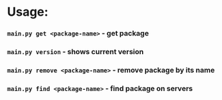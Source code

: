 # Usage:
### ```main.py get <package-name>``` - get package
### ```main.py version``` - shows current version
### ```main.py remove <package-name>``` - remove package by its name
### ```main.py find <package-name>``` - find package on servers
